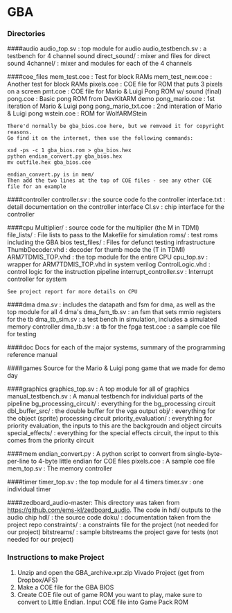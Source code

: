 # GBA
### Directories
####audio
    audio_top.sv : top module for audio
    audio_testbench.sv : a testbench for 4 channel sound
    direct_sound/ : mixer and files for direct sound
    4channel/ : mixer and modules for each of the 4 channels
    
####coe_files
    mem_test.coe : Test for block RAMs
    mem_test_new.coe : Another test for block RAMs
    pixels.coe : COE file for ROM that puts 3 pixels on a screen
    pmt.coe : COE file for Mario & Luigi Pong ROM w/ sound (final)
    pong.coe : Basic pong ROM from DevKitARM demo
    pong_mario.coe : 1st iteration of Mario & Luigi pong
    pong_mario_txt.coe : 2nd interation of Mario & Luigi pong
    wstein.coe : ROM for WolfARMStein
    
    There'd normally be gba_bios.coe here, but we remvoed it for copyright reasons. 
    Go find it on the internet, then use the following commands:
    
    xxd -ps -c 1 gba_bios.rom > gba_bios.hex
    python endian_convert.py gba_bios.hex
    mv outfile.hex gba_bios.coe
    
    endian_convert.py is in mem/
    Then add the two lines at the top of COE files - see any other COE file for an example
    
####controller
    controller.sv : the source code fo the controller
    interface.txt : detail documentation on the controller interface
    CI.sv : chip interface for the controller
    
####cpu
    Multiplier/ : source code for the multiplier (the M in TDMI)
    file_lists/ : File lists to pass to the Makefile for simulation
    roms/ : test roms including the GBA bios
    test_files/ : Files for defunct testing infrastructure
    ThumbDecoder.vhd : decoder for thumb mode the (T in TDMI)
    ARM7TDMIS_TOP.vhd : the top module for the entire CPU
    cpu_top.sv : wrapper for ARM7TDMIS_TOP.vhd in system verilog
    ControlLogic.vhd : control logic for the instruction pipeline
    interrupt_controller.sv : Interrupt controller for system
    
    See project report for more details on CPU

####dma
    dma.sv : includes the datapath and fsm for dma, as well as the top module for all 4 dma's
    dma_fsm_tb.sv : an fsm that sets mmio registers for the tb
    dma_tb_sim.sv : a test bench in simulation, includes a simulated memory controller
    dma_tb.sv : a tb for the fpga
    test.coe : a sample coe file for testing
    
####doc
    Docs for each of the major systems, summary of the programming reference manual
    
####games
    Source for the Mario & Luigi pong game that we made for demo day
    
####graphics
    graphics_top.sv : A top module for all of graphics
    manual_testbench.sv : A manual testbench for individual parts of the pipeline
    bg_processing_circuit/ : everything for the bg_processing circuit 
    dbl_buffer_src/ : the double buffer for the vga output
    obj/ : everything for the object (sprite) processing circuit
    priority_evaluation/ : everything for priority evaluation, the inputs to this are the backgroudn and 
                            object circuits
    special_effects/ : everything for the special effects circuit, the input to this comes from the priority
                            circuit
                            
####mem
    endian_convert.py : A python script to convert from single-byte-per-line to 4-byte little endian for COE files
    pixels.coe : A sample coe file
    mem_top.sv : The memory controller
    
####timer
    timer_top.sv : the top module for al 4 timers
    timer.sv : one individual timer
    
####zedboard_audio-master:
    This directory was taken from https://github.com/ems-kl/zedboard_audio. The code in hdl/ outputs to 
    the audio chip
    hdl/ : the source code
    doku/ : documentation taken from the project repo
    constraints/ : a constraints file for the project (not needed for our project)
    bitstreams/ : sample bitstreams the project gave for tests (not needed for our project)


### Instructions to make Project
1. Unzip and open the GBA_archive.xpr.zip Vivado Project (get from Dropbox/AFS)
2. Make a COE file for the GBA BIOS
3. Create COE file out of game ROM you want to play, make sure to convert to Little Endian.
    Input COE file into Game Pack ROM 
